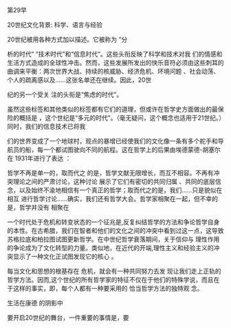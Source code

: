 第29早

20世纪文化背景: 科学、语言与经验

20世纪被用各种方式加以描述。它被称为 “分

析的时代” “技术时代”和“信息时代”。这些头衔反映了科学和技术对我 们的情感和生活方式造成的全球性冲击。然而，这些发展所发出的快乐音符必须由这些刺耳的曲调来平衡：两次世界大战、持续的核威胁、经济危机、环境问题 、社会动荡、个人的疏离感以及……这张名单还在继续。因此，20世

纪的另一个受关 注的头衔是“焦虑的时代”。

虽然这些标签和其他类似的标签都有它们的道理，但或许在哲学史方面做出的最保险的概括是 ，这个世纪是“多元的时代”。（毫无疑问，这个概念也适用于21世纪。）同时，我们的信息技术已将我

们的世界变成了一个地球村，观点的暴增已经使我们的文化像一条有多个舵手和导航员的船，每一个都试图驶向不同的航程。这在哲学上的后果由埃德蒙德-胡塞尔在 1931年进行了表达 ：

哲学不再是单一的，取而代之 的是，哲学文献无限增长，而互不相容。不再有冲突理论之间的严肃讨论，这种讨论 展示了它们有密切的共同归属 、共同的底层信念，以及始终不渝地相信有一个真正的哲学；取而代之的是，我们……只是貌似在相互  进行哲学讨论……确实，我们还有哲学大会。哲学家相聚在一起，但不幸的是，哲学并没有 相聚在

一个时代处于危机和转变状态的一个征兆是,反复纠结哲学的方法和争论哲学自身的本性。在古希腊，我们在智者和他们的文化之间的冲突中看到过这一点，这导致苏格拉底和柏拉图试图更新哲学。在中世纪哲学衰落期间，关于信仰与 理性作用的争论成为了文化转型的力量。类似地，在近代的开端,理性主义和经验主义的冲突显示了一种文化正试图发现它的核心 。

每当文化和思想的根基存在 危机，就会有一种共同努力去发 现让我们走上正轨的哲学方法。因而,这个世纪的所有哲学家的特征不仅在于他们的特殊学说，而且在于这样的事实，即，每个人都有一种要采用的 恰当哲学方法的独特观 念。

生活在康德 的阴影中

要开启20世纪的舞台，一件重要的事情是，要

